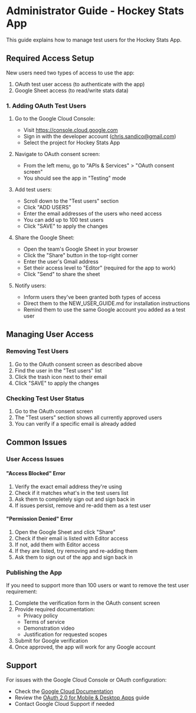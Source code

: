 # Administrator Guide - Hockey Stats App

This guide explains how to manage test users for the Hockey Stats App.

## Required Access Setup

New users need two types of access to use the app:
1. OAuth test user access (to authenticate with the app)
2. Google Sheet access (to read/write stats data)

### 1. Adding OAuth Test Users

1. Go to the Google Cloud Console:
   - Visit https://console.cloud.google.com
   - Sign in with the developer account (chris.sandico@gmail.com)
   - Select the project for Hockey Stats App

2. Navigate to OAuth consent screen:
   - From the left menu, go to "APIs & Services" > "OAuth consent screen"
   - You should see the app in "Testing" mode

3. Add test users:
   - Scroll down to the "Test users" section
   - Click "ADD USERS"
   - Enter the email addresses of the users who need access
   - You can add up to 100 test users
   - Click "SAVE" to apply the changes

4. Share the Google Sheet:
   - Open the team's Google Sheet in your browser
   - Click the "Share" button in the top-right corner
   - Enter the user's Gmail address
   - Set their access level to "Editor" (required for the app to work)
   - Click "Send" to share the sheet

5. Notify users:
   - Inform users they've been granted both types of access
   - Direct them to the NEW_USER_GUIDE.md for installation instructions
   - Remind them to use the same Google account you added as a test user

## Managing User Access

### Removing Test Users
1. Go to the OAuth consent screen as described above
2. Find the user in the "Test users" list
3. Click the trash icon next to their email
4. Click "SAVE" to apply the changes

### Checking Test User Status
1. Go to the OAuth consent screen
2. The "Test users" section shows all currently approved users
3. You can verify if a specific email is already added

## Common Issues

### User Access Issues

#### "Access Blocked" Error
1. Verify the exact email address they're using
2. Check if it matches what's in the test users list
3. Ask them to completely sign out and sign back in
4. If issues persist, remove and re-add them as a test user

#### "Permission Denied" Error
1. Open the Google Sheet and click "Share"
2. Check if their email is listed with Editor access
3. If not, add them with Editor access
4. If they are listed, try removing and re-adding them
5. Ask them to sign out of the app and sign back in

### Publishing the App

If you need to support more than 100 users or want to remove the test user requirement:
1. Complete the verification form in the OAuth consent screen
2. Provide required documentation:
   - Privacy policy
   - Terms of service
   - Demonstration video
   - Justification for requested scopes
3. Submit for Google verification
4. Once approved, the app will work for any Google account

## Support

For issues with the Google Cloud Console or OAuth configuration:
- Check the [Google Cloud Documentation](https://cloud.google.com/docs)
- Review the [OAuth 2.0 for Mobile & Desktop Apps](https://developers.google.com/identity/protocols/oauth2/native-app) guide
- Contact Google Cloud Support if needed
